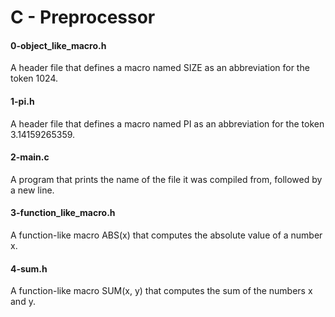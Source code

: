 # C - Preprocessor
#### 0-object_like_macro.h
A header file that defines a macro named SIZE as an abbreviation for the token 1024.

#### 1-pi.h
A header file that defines a macro named PI as an abbreviation for the token 3.14159265359.

#### 2-main.c
A program that prints the name of the file it was compiled from, followed by a new line.

#### 3-function_like_macro.h
A function-like macro ABS(x) that computes the absolute value of a number x.

#### 4-sum.h
A function-like macro SUM(x, y) that computes the sum of the numbers x and y.
